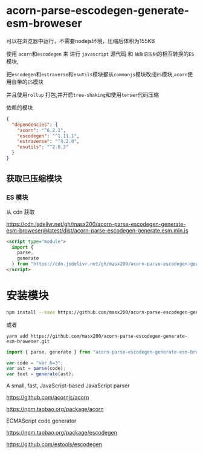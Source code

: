 # acorn-parse-escodegen-generate-esm-broweser

<!-- acorn-parse-escodegen-generate-esm-broweser -->

可以在浏览器中运行，不需要nodejs环境，压缩后体积为155KB

使用 `acorn`和`escodegen` 来 进行 `javascript` 源代码 和 `抽象语法树`的相互转换的`ES`模块,

把`escodegen`和`estraverse`和`esutils`模块都从`commonjs`模块改成`ES`模块,`acorn`使用自带的`ES`模块

并且使用`rollup` 打包,并开启`tree-shaking`和使用`terser`代码压缩

依赖的模块

```json
{
  "dependencies": {
    "acorn": "^6.2.1",
    "escodegen": "^1.11.1",
    "estraverse": "^4.2.0",
    "esutils": "^2.0.3"
  }
}
```

## 获取已压缩模块

### ES 模块


<!--
https://masx200.github.io/acorn-parse-escodegen-generate-esm-broweser/dist/acorn-parse-escodegen-generate.esm.min.js

或者

-->

从 cdn 获取

https://cdn.jsdelivr.net/gh/masx200/acorn-parse-escodegen-generate-esm-broweser@latest/dist/acorn-parse-escodegen-generate.esm.min.js

```html
<script type="module">
  import {
    parse,
    generate
  } from "https://cdn.jsdelivr.net/gh/masx200/acorn-parse-escodegen-generate-esm-broweser@latest/dist/acorn-parse-escodegen-generate.esm.min.js";
</script>
```

# 安装模块

```bash
npm install --save https://github.com/masx200/acorn-parse-escodegen-generate-esm-broweser.git
```

或者

```shell
yarn add https://github.com/masx200/acorn-parse-escodegen-generate-esm-broweser.git

```

```javascript
import { parse, generate } from "acorn-parse-escodegen-generate-esm-broweser";
```

```javascript
var code = "var b=3";
var ast = parse(code);
var text = generate(ast);
```

A small, fast, JavaScript-based JavaScript parser

https://github.com/acornjs/acorn

https://npm.taobao.org/package/acorn

ECMAScript code generator

https://npm.taobao.org/package/escodegen

https://github.com/estools/escodegen
